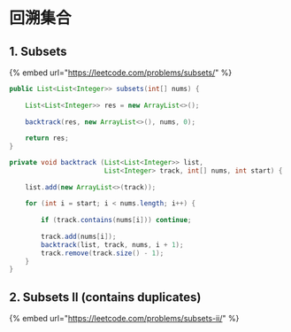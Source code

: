 # 回溯集合

## 1. Subsets

{% embed url="https://leetcode.com/problems/subsets/" %}

```java
public List<List<Integer>> subsets(int[] nums) {
    
    List<List<Integer>> res = new ArrayList<>();
    
    backtrack(res, new ArrayList<>(), nums, 0);
    
    return res;
}

private void backtrack (List<List<Integer>> list, 
                        List<Integer> track, int[] nums, int start) {
    
    list.add(new ArrayList<>(track));
    
    for (int i = start; i < nums.length; i++) {
        
        if (track.contains(nums[i])) continue;
        
        track.add(nums[i]);
        backtrack(list, track, nums, i + 1);
        track.remove(track.size() - 1);
    }
}
```

## 2. Subsets II \(contains duplicates\)

{% embed url="https://leetcode.com/problems/subsets-ii/" %}



